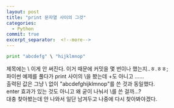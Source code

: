 ```yaml
---
layout: post
title: "print 문자열 사이의 그것"
categories:
  - Python
commit: true
excerpt_separator:  <!--more-->
---
```


```python
print "abcdefg" \ "hijklmnop"
```

제목에는 \ 이게 안 써진다. 이거 때문에 커밋을 몇 번이나 했는지..ㅎ.ㅎㅎ;<br>
파이썬 예제를 풀다가 print 사이의 \을 봤는데 +도 아니고 \......<br>
출력된 값은 그냥 \ 없이 "abcdefghijklmnop"를 쓴 것과 동일했다.<br>
enter 효과가 있는 것도 아니고 왜 굳이 나눠서 \를 쓴 걸까...?<br>
대충 찾아봤는데 안 나와서 일단 남겨두고 나중에 다시 찾아봐야겠다.